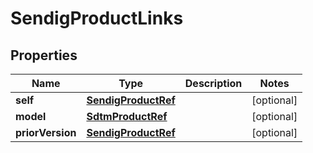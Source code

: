 

# SendigProductLinks

## Properties

Name | Type | Description | Notes
------------ | ------------- | ------------- | -------------
**self** | [**SendigProductRef**](SendigProductRef.md) |  |  [optional]
**model** | [**SdtmProductRef**](SdtmProductRef.md) |  |  [optional]
**priorVersion** | [**SendigProductRef**](SendigProductRef.md) |  |  [optional]




